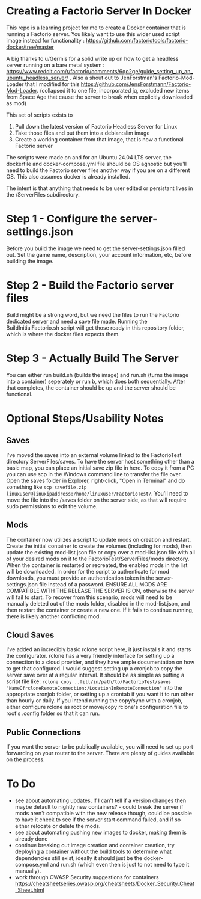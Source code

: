 # Creating a Factorio Server In Docker

This repo is a learning project for me to create a Docker container that is running a Factorio server. You likely want to use this wider used script image instead for functionality : https://github.com/factoriotools/factorio-docker/tree/master

A big thanks to u/Germis for a solid write up on how to get a headless server running on a bare metal system : https://www.reddit.com/r/factorio/comments/6qo2ge/guide_setting_up_an_ubuntu_headless_server/ . Also a shout out to JenForstman's Factorio-Mod-Loader that I modified for this https://github.com/JensForstmann/Factorio-Mod-Loader. (collapsed it to one file, incorporated jq, excluded new items from Space Age that cause the server to break when explicitly downloaded as mod)

This set of scripts exists to 
1. Pull down the latest version of Factorio Headless Server for Linux
2. Take those files and put them into a debian:slim image
3. Create a working container from that image, that is now a functional Factorio server

The scripts were made on and for an Ubuntu 24.04 LTS server, the dockerfile and docker-compose.yml file should be OS agnostic but you'll need to build the Factorio server files another way if you are on a different OS. This also assumes docker is already installed.

The intent is that anything that needs to be user edited or persistant lives in the /ServerFiles subdirectory. 

# Step 1 - Configure the server-settings.json
Before you build the image we need to get the server-settings.json filled out. Set the game name, description, your account information, etc, before building the image.

# Step 2 - Build the Factorio server files
Build might be a strong word, but we need the files to run the Factorio dedicated server and need a save file made. Running the BuildInitialFactorio.sh script will get those ready in this repository folder, which is where the docker files expects them.

# Step 3 - Actually Build The Server
You can either run build.sh (builds the image) and run.sh (turns the image into a container) seperately or run b, which does both sequentially. After that completes, the container should be up and the server should be functional.

# Optional Steps/Usability Notes
## Saves
I've moved the saves into an external volume linked to the FactorioTest directory ServerFiles/saves. To have the server host something other than a basic map, you can place an initial save zip file in here. To copy it from a PC you can use scp in the Windows command line to transfer the file over. Open the saves folder in Explorer, right-click, "Open in Terminal" and do something like `scp savefile.zip linuxuser@linuxipaddress:/home/linuxuser/FactorioTest/`. You'll need to move the file into the /saves folder on the server side, as that will require sudo permissions to edit the volume.

## Mods
The container now utilizes a script to update mods on creation and restart. Create the initial container to create the volumes (including for mods), then update the existing mod-list.json file or copy over a mod-list.json file with all of your desired mods on it to the FactorioTest/ServerFiles/mods directory. When the container is restarted or recreated, the enabled mods in the list will be downloaded. In order for the script to authenticate for mod downloads, you must provide an authentication token in the server-settings.json file instead of a password. ENSURE ALL MODS ARE COMPATIBLE WITH THE RELEASE THE SERVER IS ON, otherwise the server will fail to start. To recover from this scenario, mods will need to be manually deleted out of the mods folder, disabled in the mod-list.json, and then restart the container or create a new one. If it fails to continue running, there is likely another conflicting mod. 

## Cloud Saves
I've added an incredibly basic rclone script here, it just installs it and starts the configurator. rclone has a very friendly interface for setting up a connection to a cloud provider, and they have ample documentation on how to get that configured. I would suggest setting up a cronjob to copy the server save over at a regular interval. It should be as simple as putting a script file like:
`rclone copy ..fill/in/path/to/FactorioTest/saves "NameOfrcloneRemoteConnection:/LocationInRemoteConnection"` into the appropriate cronjob folder, or setting up a crontab if you want it to run other than hourly or daily. If you intend running the copy/sync with a cronjob, either configure rclone as root or move/copy rclone's configuration file to root's .config folder so that it can run.

## Public Connections
If you want the server to be publically available, you will need to set up port forwarding on your router to the server. There are plenty of guides available on the process. 

# To Do
- see about automating updates, if I can't tell if a version changes then maybe default to nightly new containers? - could break the server if mods aren't compatible with the new release though, could be possible to have it check to see if the server start command failed, and if so either relocate or delete the mods. 
- see about automating pushing new images to docker, making them is already done
- continue breaking out image creation and container creation, try deploying a container without the build tools to determine what dependencies still exist, ideally it should just be the docker-compose.yml and run.sh (which even then is just to not need to type it manually).
- work through OWASP Security suggestions for containers https://cheatsheetseries.owasp.org/cheatsheets/Docker_Security_Cheat_Sheet.html
